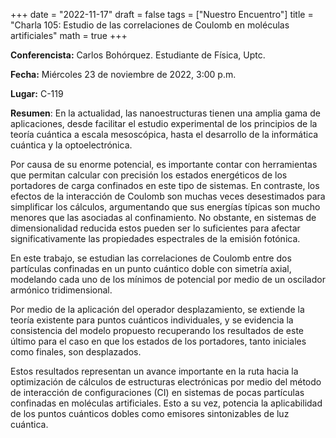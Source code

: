 +++
date  = "2022-11-17"
draft = false
tags  = ["Nuestro Encuentro"]
title = "Charla 105: Estudio de las correlaciones de Coulomb en moléculas artificiales"
math  = true
+++

**Conferencista:**  Carlos Bohórquez. Estudiante de Física, Uptc.

**Fecha:** Miércoles 23 de noviembre de 2022, 3:00 p.m.

**Lugar:** C-119

**Resumen**: En la actualidad, las nanoestructuras tienen una amplia gama de aplicaciones, desde facilitar el estudio experimental de los principios de la teoría cuántica a escala mesoscópica, hasta el desarrollo de la informática cuántica y la optoelectrónica.

Por causa de su enorme potencial, es importante contar con herramientas que permitan calcular con precisión los estados energéticos de los portadores de carga confinados en este tipo de sistemas. En contraste, los efectos de la interacción de Coulomb son muchas veces desestimados para simplificar los cálculos, argumentando que sus energías típicas son mucho menores que las asociadas al confinamiento. No obstante, en sistemas de dimensionalidad reducida estos pueden ser lo suficientes para afectar significativamente las propiedades espectrales de la emisión fotónica.

En este trabajo, se estudian las correlaciones de Coulomb entre dos partículas confinadas en un punto cuántico doble con simetría axial, modelando cada uno de los mínimos de potencial por medio de un oscilador armónico tridimensional.

Por medio de la aplicación del operador desplazamiento, se extiende la teoría existente para puntos cuánticos individuales, y se evidencia la consistencia del modelo propuesto recuperando los resultados de este último para el caso en que los estados de los portadores, tanto iniciales como finales, son desplazados.

Estos resultados representan un avance importante en la ruta hacia la optimización de cálculos de estructuras electrónicas por medio del método de interacción de configuraciones (CI) en sistemas de pocas partículas confinadas en moléculas artificiales. Esto a su vez, potencia la aplicabilidad de los puntos cuánticos dobles como emisores sintonizables de luz cuántica.

